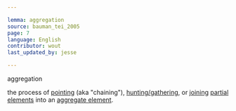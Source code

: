 ```yaml
---

lemma: aggregation
source: bauman_tei_2005
page: 7
language: English
contributor: wout
last_updated_by: jesse

---
```


aggregation

the process of [pointing](pointing.html) (aka "chaining"), [hunting/gathering](huntingGathering), or [joining](joining.html) [partial elements](elementPartial.html) into an [aggregate element](elementAggregate.html).
